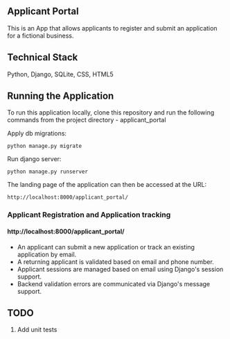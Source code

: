 ## Applicant Portal
This is an App that allows applicants to register and submit an application for a fictional business. 

## Technical Stack
Python, Django, SQLite, CSS, HTML5

## Running the Application
To run this application locally, clone this repository and run the following commands from the project directory - applicant_portal

Apply db migrations:

`python manage.py migrate`

Run django server:

`python manage.py runserver`

The landing page of the application can then be accessed at the URL:

`http://localhost:8000/applicant_portal/`

### Applicant Registration and Application tracking
#### http://localhost:8000/applicant_portal/
* An applicant can submit a new application or track an existing application by email.
* A returning applicant is validated based on email and phone number.
* Applicant sessions are managed based on email using Django's session support.
* Backend validation errors are communicated via Django's message support.


## TODO
1. Add unit tests
